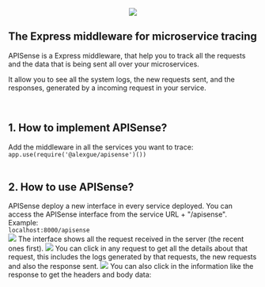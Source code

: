 <p align="center">
    <img src="https://i.imgur.com/yeM70JU.png">
    <h2>The Express middleware for microservice tracing</h2>
</p>

<p>
  APISense is a Express middleware, that help you to track all the requests and the data that is being sent all over your microservices.
  
  It allow you to see all the system logs, the new requests sent, and the responses, generated by a incoming request in your service.
</p>
<br>

<h2>1. How to implement APISense?</h2>
Add the middleware in all the services you want to trace:
<code>
app.use(require('@alexgue/apisense')())
</code>



<br>
<h2>2. How to use APISense?</h2>
APISense deploy a new interface in every service deployed. You can access the APISense interface from the service URL + "/apisense".
Example:
<code>
localhost:8000/apisense
</code>
<img src="https://i.imgur.com/CwLzKBS.png">
The interface shows all the request received in the server (the recent ones first).

<img src="https://i.imgur.com/GNpy17v.png">
You can click in any request to get all the details about that request, this includes the logs generated by that requests, the new requests and also the response sent.

<img src="https://i.imgur.com/gcPCPzj.png">
You can also click in the information like the response to get the headers and body data:

